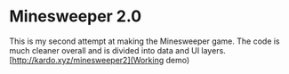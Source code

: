 # Minesweeper 2.0

This is my second attempt at making the Minesweeper game. The code is much cleaner overall and is divided into data and UI layers.
[http://kardo.xyz/minesweeper2](Working demo)